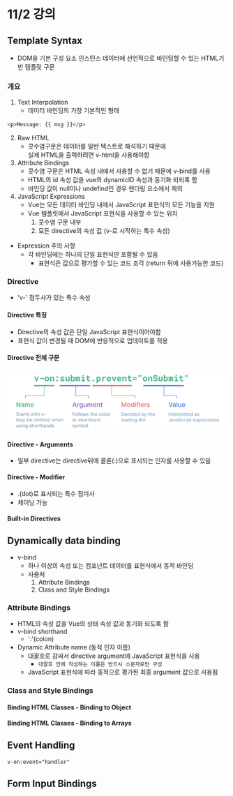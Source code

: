 # 11/2 강의
## Template Syntax
- DOM을 기본 구성 요소 인스턴스 데이터에 선언적으로 바인딩할 수 있는 HTML기반 템플릿 구문
### 개요
1. Text Interpolation
    - 데이터 바인딩의 가장 기본적인 형태
```html
<p>Message: {{ msg }}</p>
```
2. Raw HTML
    - 콧수염구문은 데이터를 일반 텍스트로 해석하기 때문에<br> 실제 HTML을 출력하려면 v-html을 사용해야함
3. Attribute Bindings
    - 콧수염 구문은 HTML 속성 내에서 사용할 수 없기 때문에 v-bind를 사용
    - HTML의 id 속성 값을 vue의 dynamicID 속성과 동기화 되되록 함
    - 바인딩 값이 null이나 undefind인 경우 렌더링 요소에서 제외
4. JavaScript Expressions
    - Vue는 모든 데이터 바인딩 내에서 JavaScript 표현식의 모든 기능을 지원
    - Vue 템플릿에서 JavaScript 표현식을 사용할 수 있는 위치
        1. 콧수염 구문 내부
        2. 모든 directive의 속성 값 (v-로 시작하는 특수 속성)
- Expression 주의 사항
    - 각 바인딩에는 하나의 단일 표현식만 포함될 수 있음
        - 표현식은 값으로 평가할 수 있는 코드 조각 (return 뒤에 사용가능한 코드)
    
### Directive
- 'v-' 접두사가 있는 특수 속성

#### Directive 특징
- Directive의 속성 값은 단일 JavaScript 표현식이어야함
- 표현식 값이 변경될 때 DOM에 반응적으로 업데이트를 적용

#### Directive 전체 구문
![Directive 전체 구문](directive.png)

#### Directive - Arguments
- 일부 directive는 directive뒤에 콜론(:)으로 표시되는 인자를 사용할 수 있음

#### Directive - Modifier
- .(dot)로 표시되는 특수 접미사
- 체이닝 가능

#### Built-in Directives

## Dynamically data binding
- v-bind
    - 하나 이상의 속성 또는 컴포넌트 데이터를 표현식에서 동적 바인딩
    - 사용처
        1. Attribute Bindings
        2. Class and Style Bindings
### Attribute Bindings
- HTML의 속성 값을 Vue의 상태 속성 값과 동기화 되도록 함
- v-bind shorthand
    - ':'(colon)
- Dynamic Attribute name (동적 인자 이름)
    - 대괄호로 감싸서 directive argument에 JavaScript 표현식을 사용
        - `대괄호 안에 작성하는 이름은 반드시 소문자로만 구성`
    - JavaScript 표현식에 따라 동적으로 평가된 최종 argument 값으로 사용됨

### Class and Style Bindings
#### Binding HTML Classes - Binding to Object
#### Binding HTML Classes - Binding to Arrays

## Event Handling
```vue
v-on:event="handler"
```

## Form Input Bindings